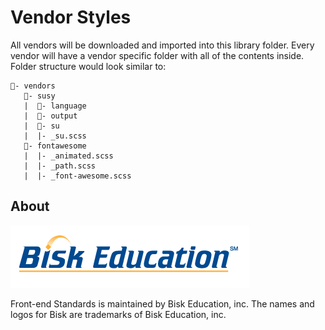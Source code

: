 # Vendor Styles

All vendors will be downloaded and imported into this library folder. Every vendor
will have a vendor specific folder with all of the contents inside. Folder structure
would look similar to:

```
📂- vendors
   📂- susy
   |  📁- language
   |  📁- output
   |  📁- su
   |  |- _su.scss
   📂- fontawesome
   |  |- _animated.scss
   |  |- _path.scss
   |  |- _font-awesome.scss
```

## About

![Bisk Education Logo](../../images/logo.png)

Front-end Standards is maintained by Bisk Education, inc. The names and logos for Bisk are trademarks of Bisk Education, inc.
